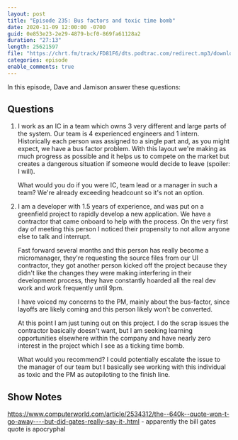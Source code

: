 ```yaml
---
layout: post
title: "Episode 235: Bus factors and toxic time bomb"
date: 2020-11-09 12:00:00 -0700
guid: 0e853e23-2e29-4879-bcf0-869fa61128a2
duration: "27:13"
length: 25621597
file: "https://chrt.fm/track/FD81F6/dts.podtrac.com/redirect.mp3/download.softskills.audio/sse-235.mp3"
categories: episode
enable_comments: true
---
```


In this episode, Dave and Jamison answer these questions:

## Questions

1. I work as an IC in a team which owns 3 very different and large parts of the system. Our team is 4 experienced engineers and 1 intern. Historically each person was assigned to a single part and, as you might expect, we have a bus factor problem. With this layout we're making as much progress as possible and it helps us to compete on the market but creates a dangerous situation if someone would decide to leave (spoiler: I will).
   
   What would you do if you were IC, team lead or a manager in such a team? We're already exceeding headcount so it's not an option.


2. I am a developer with 1.5 years of experience, and was put on a greenfield project to rapidly develop a new application. We have a contractor that came onboard to help with the process. On the very first day of meeting this person I noticed their propensity to not allow anyone else to talk and interrupt.
   
   Fast forward several months and this person has really become a micromanager, they're requesting the source files from our UI contractor, they got another person kicked off the project because they didn't like the changes they were making interfering in their development process, they have constantly hoarded all the real dev work and work frequently until 9pm.
   
   I have voiced my concerns to the PM, mainly about the bus-factor, since layoffs are likely coming and this person likely won't be converted.
   
   At this point I am just tuning out on this project. I do the scrap issues the contractor basically doesn't want, but I am seeking learning opportunities elsewhere within the company and have nearly zero interest in the project which I see as a ticking time bomb.
   
   What would you recommend? I could potentially escalate the issue to the manager of our team but I basically see working with this individual as toxic and the PM as autopiloting to the finish line.


## Show Notes
https://www.computerworld.com/article/2534312/the--640k--quote-won-t-go-away----but-did-gates-really-say-it-.html - apparently the bill gates quote is apocryphal
